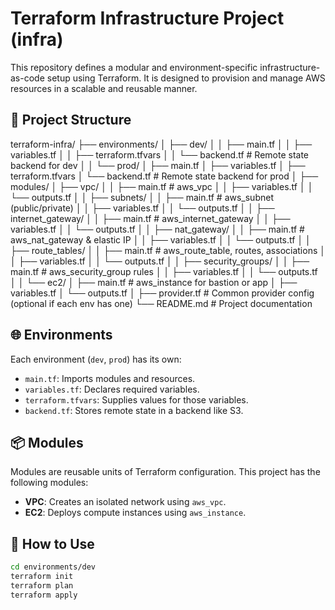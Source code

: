 
# Terraform Infrastructure Project (infra)

This repository defines a modular and environment-specific infrastructure-as-code setup using Terraform. It is designed to provision and manage AWS resources in a scalable and reusable manner.

## 📁 Project Structure

terraform-infra/
├── environments/
│   ├── dev/
│   │   ├── main.tf
│   │   ├── variables.tf
│   │   ├── terraform.tfvars
│   │   └── backend.tf          # Remote state backend for dev
│
│   └── prod/
│       ├── main.tf
│       ├── variables.tf
│       ├── terraform.tfvars
│       └── backend.tf          # Remote state backend for prod
│
├── modules/
│   ├── vpc/
│   │   ├── main.tf             # aws_vpc
│   │   ├── variables.tf
│   │   └── outputs.tf
│
│   ├── subnets/
│   │   ├── main.tf             # aws_subnet (public/private)
│   │   ├── variables.tf
│   │   └── outputs.tf
│
│   ├── internet_gateway/
│   │   ├── main.tf             # aws_internet_gateway
│   │   ├── variables.tf
│   │   └── outputs.tf
│
│   ├── nat_gateway/
│   │   ├── main.tf             # aws_nat_gateway & elastic IP
│   │   ├── variables.tf
│   │   └── outputs.tf
│
│   ├── route_tables/
│   │   ├── main.tf             # aws_route_table, routes, associations
│   │   ├── variables.tf
│   │   └── outputs.tf
│
│   ├── security_groups/
│   │   ├── main.tf             # aws_security_group rules
│   │   ├── variables.tf
│   │   └── outputs.tf
│
│   └── ec2/
│       ├── main.tf             # aws_instance for bastion or app
│       ├── variables.tf
│       └── outputs.tf
│
├── provider.tf                 # Common provider config (optional if each env has one)
└── README.md                   # Project documentation

## 🌐 Environments

Each environment (`dev`, `prod`) has its own:

- `main.tf`: Imports modules and resources.
- `variables.tf`: Declares required variables.
- `terraform.tfvars`: Supplies values for those variables.
- `backend.tf`: Stores remote state in a backend like S3.

## 📦 Modules

Modules are reusable units of Terraform configuration. This project has the following modules:

- **VPC**: Creates an isolated network using `aws_vpc`.
- **EC2**: Deploys compute instances using `aws_instance`.

## 🚀 How to Use

```bash
cd environments/dev
terraform init
terraform plan
terraform apply
